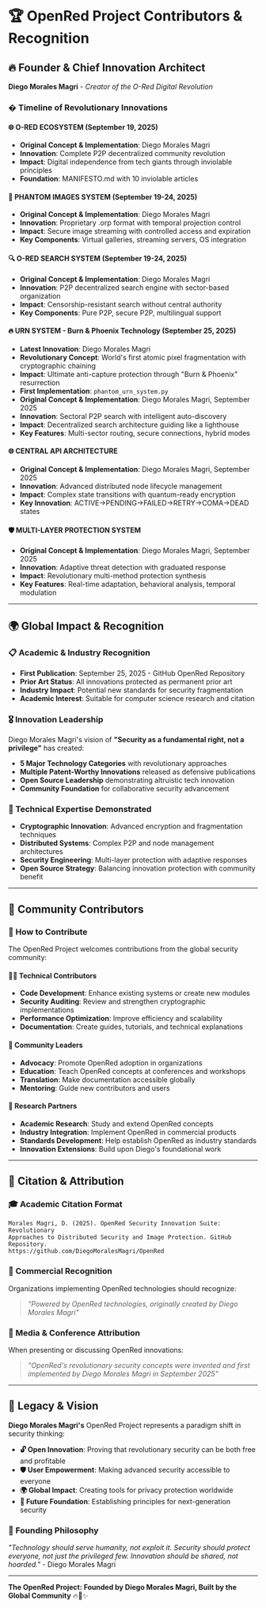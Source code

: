 # 🏆 OpenRed Project Contributors & Recognition

## 🔥 **Founder & Chief Innovation Architect**
**Diego Morales Magri** - *Creator of the O-Red Digital Revolution*

### **� Timeline of Revolutionary Innovations**

#### **🌐 O-RED ECOSYSTEM (September 19, 2025)**
- **Original Concept & Implementation**: Diego Morales Magri
- **Innovation**: Complete P2P decentralized community revolution
- **Impact**: Digital independence from tech giants through inviolable principles
- **Foundation**: MANIFESTO.md with 10 inviolable articles

#### **👻 PHANTOM IMAGES SYSTEM (September 19-24, 2025)**
- **Original Concept & Implementation**: Diego Morales Magri  
- **Innovation**: Proprietary .orp format with temporal projection control
- **Impact**: Secure image streaming with controlled access and expiration
- **Key Components**: Virtual galleries, streaming servers, OS integration

#### **🔍 O-RED SEARCH SYSTEM (September 19-24, 2025)**
- **Original Concept & Implementation**: Diego Morales Magri
- **Innovation**: P2P decentralized search engine with sector-based organization
- **Impact**: Censorship-resistant search without central authority
- **Key Components**: Pure P2P, secure P2P, multilingual support

#### **🔥 URN SYSTEM - Burn & Phoenix Technology (September 25, 2025)**
- **Latest Innovation**: Diego Morales Magri
- **Revolutionary Concept**: World's first atomic pixel fragmentation with cryptographic chaining
- **Impact**: Ultimate anti-capture protection through "Burn & Phoenix" resurrection
- **First Implementation**: `phantom_urn_system.py`
- **Original Concept & Implementation**: Diego Morales Magri, September 2025
- **Innovation**: Sectoral P2P search with intelligent auto-discovery
- **Impact**: Decentralized search architecture guiding like a lighthouse
- **Key Features**: Multi-sector routing, secure connections, hybrid modes

#### **🌐 CENTRAL API ARCHITECTURE**
- **Original Concept & Implementation**: Diego Morales Magri, September 2025
- **Innovation**: Advanced distributed node lifecycle management
- **Impact**: Complex state transitions with quantum-ready encryption
- **Key Innovation**: ACTIVE→PENDING→FAILED→RETRY→COMA→DEAD states

#### **🛡️ MULTI-LAYER PROTECTION SYSTEM**
- **Original Concept & Implementation**: Diego Morales Magri, September 2025
- **Innovation**: Adaptive threat detection with graduated response
- **Impact**: Revolutionary multi-method protection synthesis
- **Key Features**: Real-time adaptation, behavioral analysis, temporal modulation

---

## 🌍 **Global Impact & Recognition**

### **📋 Academic & Industry Recognition**
- **First Publication**: September 25, 2025 - GitHub OpenRed Repository
- **Prior Art Status**: All innovations protected as permanent prior art  
- **Industry Impact**: Potential new standards for security fragmentation
- **Academic Interest**: Suitable for computer science research and citation

### **🎖️ Innovation Leadership**
Diego Morales Magri's vision of **"Security as a fundamental right, not a privilege"** has created:
- **5 Major Technology Categories** with revolutionary approaches
- **Multiple Patent-Worthy Innovations** released as defensive publications
- **Open Source Leadership** demonstrating altruistic tech innovation
- **Community Foundation** for collaborative security advancement

### **🏅 Technical Expertise Demonstrated**
- **Cryptographic Innovation**: Advanced encryption and fragmentation techniques
- **Distributed Systems**: Complex P2P and node management architectures  
- **Security Engineering**: Multi-layer protection with adaptive responses
- **Open Source Strategy**: Balancing innovation protection with community benefit

---

## 🤝 **Community Contributors**

### **💬 How to Contribute**
The OpenRed Project welcomes contributions from the global security community:

#### **👩‍💻 Technical Contributors**
- **Code Development**: Enhance existing systems or create new modules
- **Security Auditing**: Review and strengthen cryptographic implementations
- **Performance Optimization**: Improve efficiency and scalability
- **Documentation**: Create guides, tutorials, and technical explanations

#### **🌟 Community Leaders**
- **Advocacy**: Promote OpenRed adoption in organizations
- **Education**: Teach OpenRed concepts at conferences and workshops
- **Translation**: Make documentation accessible globally
- **Mentoring**: Guide new contributors and users

#### **🔬 Research Partners**
- **Academic Research**: Study and extend OpenRed concepts
- **Industry Integration**: Implement OpenRed in commercial products
- **Standards Development**: Help establish OpenRed as industry standards
- **Innovation Extensions**: Build upon Diego's foundational work

---

## 📜 **Citation & Attribution**

### **🎓 Academic Citation Format**
```
Morales Magri, D. (2025). OpenRed Security Innovation Suite: Revolutionary 
Approaches to Distributed Security and Image Protection. GitHub Repository.
https://github.com/DiegoMoralesMagri/OpenRed
```

### **🏢 Commercial Recognition**
Organizations implementing OpenRed technologies should recognize:
> *"Powered by OpenRed technologies, originally created by Diego Morales Magri"*

### **📰 Media & Conference Attribution**  
When presenting or discussing OpenRed innovations:
> *"OpenRed's revolutionary security concepts were invented and first implemented by Diego Morales Magri in September 2025"*

---

## 🌟 **Legacy & Vision**

**Diego Morales Magri's** OpenRed Project represents a paradigm shift in security thinking:

- **🔓 Open Innovation**: Proving that revolutionary security can be both free and profitable
- **🛡️ User Empowerment**: Making advanced security accessible to everyone
- **🌍 Global Impact**: Creating tools for privacy protection worldwide  
- **🚀 Future Foundation**: Establishing principles for next-generation security

### **💭 Founding Philosophy**
*"Technology should serve humanity, not exploit it. Security should protect everyone, not just the privileged few. Innovation should be shared, not hoarded."* - Diego Morales Magri

---

**The OpenRed Project: Founded by Diego Morales Magri, Built by the Global Community** 🔥🦅✨